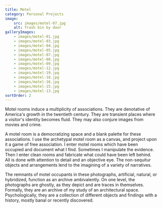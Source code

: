 ```yaml
---
title: Motel
category: Personal Projects
image:
    src: images/motel-07.jpg
    alt: Trash bin by door
galleryImages:
    - images/motel-01.jpg
    - images/motel-03.jpg
    - images/motel-04.jpg
    - images/motel-05.jpg
    - images/motel-07.jpg
    - images/motel-08.jpg
    - images/motel-09.jpg
    - images/motel-12.jpg
    - images/motel-19.jpg
    - images/motel-18.jpg
    - images/motel-16.jpg
    - images/motel-15.jpg
    - images/motel-13.jpg
sortOrder: 2
---
```


Motel rooms induce a multiplicity of associations. They are denotative of America's growth in the twentieth century. They are transient places where a visitor's identity becomes fluid. They may also conjure images from movies and crime.

A motel room is a democratizing space and a blank palette for these associations. I use the archetypal motel room as a canvas, and project upon it a game of free association. I enter motel rooms which have been occupied and document what I find. Sometimes I manipulate the evidence. Then I enter clean rooms and fabricate what could have been left behind. All is done with attention to detail and an objective eye. The non-sequitur objects and arrangements lend to the imagining of a variety of narratives.

The remnants of motel occupants in these photographs, artificial, natural, or hybridized, function as an archive ambivalently. On one level, the photographs are ghostly, as they depict and are traces in themselves. Formally, they are an archive of my study of an architectural space. Psychologically, they are a collection of different objects and findings with a history, mostly banal or recently discovered.
